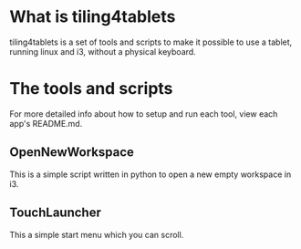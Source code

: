 # What is tiling4tablets

tiling4tablets is a set of tools and scripts to make it possible to use a
tablet, running linux and i3, without a physical keyboard.

# The tools and scripts

For more detailed info about how to setup and run each tool, view each app's
README.md.

## OpenNewWorkspace

This is a simple script written in python to open a new empty workspace in i3.

## TouchLauncher

This a simple start menu which you can scroll.
